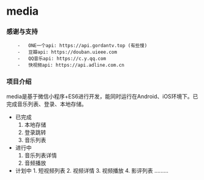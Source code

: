 # media

### 感谢与支持
```
    -   ONE一个api: https://api.gordantv.top (有些慢)
    -   豆瓣api: https://douban.uieee.com
    -   QQ音乐api: https://c.y.qq.com
    -   快视频api: https://api.adline.com.cn
```
###  项目介绍
media是基于微信小程序+ES6进行开发，能同时运行在Android、iOS环境下。已完成音乐列表、登录、本地存储。
- 已完成
    1. 本地存储
    2. 登录跳转
    3. 音乐列表
- 进行中
    1. 音乐列表详情
    2. 音频播放
- 计划中
		1. 短视频列表
		2. 视频详情
		3. 视频播放
		4. 影评列表 .........